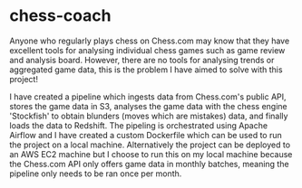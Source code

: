 # chess-coach
Anyone who regularly plays chess on Chess.com may know that they have excellent tools for analysing individual chess games such as game review and analysis board. However, there are no tools for analysing trends or aggregated game data, this is the problem I have aimed to solve with this project!

I have created a pipeline which ingests data from Chess.com's public API, stores the game data in S3, analyses the game data with the chess engine 'Stockfish' to obtain blunders (moves which are mistakes) data, and finally loads the data to Redshift. The pipeling is orchestrated using Apache Airflow and I have created a custom Dockerfile which can be used to run the project on a local machine. Alternatively the project can be deployed to an AWS EC2 machine but I choose to run this on my local machine because the Chess.com API only offers game data in monthly batches, meaning the pipeline only needs to be ran once per month.

